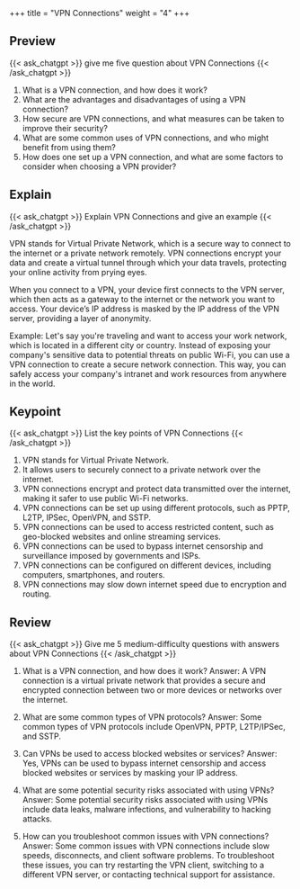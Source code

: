 +++
title = "VPN Connections"
weight = "4"
+++
## Preview
{{< ask_chatgpt >}}
give me five question about VPN Connections
{{< /ask_chatgpt >}}

1. What is a VPN connection, and how does it work?
2. What are the advantages and disadvantages of using a VPN connection?
3. How secure are VPN connections, and what measures can be taken to improve their security?
4. What are some common uses of VPN connections, and who might benefit from using them?
5. How does one set up a VPN connection, and what are some factors to consider when choosing a VPN provider?   

## Explain
{{< ask_chatgpt >}}
Explain VPN Connections and give an example
{{< /ask_chatgpt >}}

VPN stands for Virtual Private Network, which is a secure way to connect to the internet or a private network remotely. VPN connections encrypt your data and create a virtual tunnel through which your data travels, protecting your online activity from prying eyes.

When you connect to a VPN, your device first connects to the VPN server, which then acts as a gateway to the internet or the network you want to access. Your device’s IP address is masked by the IP address of the VPN server, providing a layer of anonymity.

Example: Let's say you're traveling and want to access your work network, which is located in a different city or country. Instead of exposing your company's sensitive data to potential threats on public Wi-Fi, you can use a VPN connection to create a secure network connection. This way, you can safely access your company's intranet and work resources from anywhere in the world.   

## Keypoint
{{< ask_chatgpt >}}
List the key points of VPN Connections
{{< /ask_chatgpt >}}

1. VPN stands for Virtual Private Network.
2. It allows users to securely connect to a private network over the internet.
3. VPN connections encrypt and protect data transmitted over the internet, making it safer to use public Wi-Fi networks.
4. VPN connections can be set up using different protocols, such as PPTP, L2TP, IPSec, OpenVPN, and SSTP.
5. VPN connections can be used to access restricted content, such as geo-blocked websites and online streaming services.
6. VPN connections can be used to bypass internet censorship and surveillance imposed by governments and ISPs.
7. VPN connections can be configured on different devices, including computers, smartphones, and routers.
8. VPN connections may slow down internet speed due to encryption and routing.   

## Review
{{< ask_chatgpt >}}
Give me 5 medium-difficulty questions with answers about VPN Connections
{{< /ask_chatgpt >}}

1. What is a VPN connection, and how does it work? 
Answer: A VPN connection is a virtual private network that provides a secure and encrypted connection between two or more devices or networks over the internet.

2. What are some common types of VPN protocols? 
Answer: Some common types of VPN protocols include OpenVPN, PPTP, L2TP/IPSec, and SSTP.

3. Can VPNs be used to access blocked websites or services? 
Answer: Yes, VPNs can be used to bypass internet censorship and access blocked websites or services by masking your IP address.

4. What are some potential security risks associated with using VPNs? 
Answer: Some potential security risks associated with using VPNs include data leaks, malware infections, and vulnerability to hacking attacks.

5. How can you troubleshoot common issues with VPN connections? 
Answer: Some common issues with VPN connections include slow speeds, disconnects, and client software problems. To troubleshoot these issues, you can try restarting the VPN client, switching to a different VPN server, or contacting technical support for assistance.   

